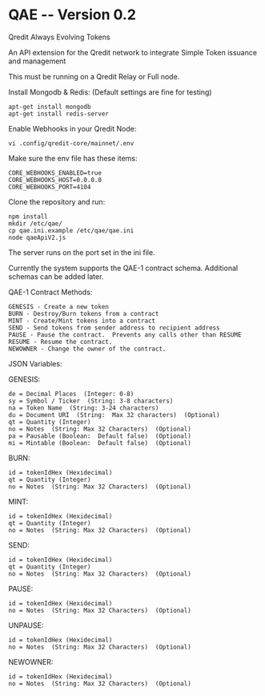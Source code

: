 # QAE  -- Version 0.2
Qredit Always Evolving Tokens

An API extension for the Qredit network to integrate Simple Token issuance and management

This must be running on a Qredit Relay or Full node.

Install Mongodb & Redis:  (Default settings are fine for testing)

```
apt-get install mongodb
apt-get install redis-server

```

Enable Webhooks in your Qredit Node:

```
vi .config/qredit-core/mainnet/.env
```

Make sure the env file has these items:

```
CORE_WEBHOOKS_ENABLED=true
CORE_WEBHOOKS_HOST=0.0.0.0
CORE_WEBHOOKS_PORT=4104
```

Clone the repository and run:

```
npm install
mkdir /etc/qae/
cp qae.ini.example /etc/qae/qae.ini
node qaeApiV2.js
```

The server runs on the port set in the ini file.

Currently the system supports the QAE-1 contract schema.   Additional schemas can be added later.

QAE-1 Contract Methods:

```
GENESIS - Create a new token
BURN - Destroy/Burn tokens from a contract
MINT - Create/Mint tokens into a contract
SEND - Send tokens from sender address to recipient address
PAUSE - Pause the contract.  Prevents any calls other than RESUME
RESUME - Resume the contract.
NEWOWNER - Change the owner of the contract.
```

JSON Variables:

GENESIS:

```
de = Decimal Places  (Integer: 0-8)
sy = Symbol / Ticker  (String: 3-8 characters)
na = Token Name  (String: 3-24 characters)
du = Document URI  (String:  Max 32 characters)  (Optional)
qt = Quantity (Integer)
no = Notes  (String: Max 32 Characters)  (Optional)
pa = Pausable (Boolean:  Default false)  (Optional)
mi = Mintable (Boolean:  Default false)  (Optional)
```

BURN:

```
id = tokenIdHex (Hexidecimal)
qt = Quantity (Integer)
no = Notes  (String: Max 32 Characters)  (Optional)
```

MINT:

```
id = tokenIdHex (Hexidecimal)
qt = Quantity (Integer)
no = Notes  (String: Max 32 Characters)  (Optional)
```

SEND:

```
id = tokenIdHex (Hexidecimal)
qt = Quantity (Integer)
no = Notes  (String: Max 32 Characters)  (Optional)
```

PAUSE:

```
id = tokenIdHex (Hexidecimal)
no = Notes  (String: Max 32 Characters)  (Optional)
```

UNPAUSE:

```
id = tokenIdHex (Hexidecimal)
no = Notes  (String: Max 32 Characters)  (Optional)
```

NEWOWNER:

```
id = tokenIdHex (Hexidecimal)
no = Notes  (String: Max 32 Characters)  (Optional)
```
